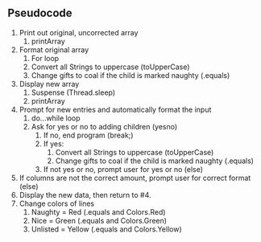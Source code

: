 ## Pseudocode
1. Print out original, uncorrected array
   1. printArray
2. Format original array 
   1. For loop
   2. Convert all Strings to uppercase (toUpperCase)
   3. Change gifts to coal if the child is marked naughty (.equals)
3. Display new array
   1. Suspense (Thread.sleep)
   2. printArray
4. Prompt for new entries and automatically format the input
   1. do...while loop
   2. Ask for yes or no to adding children (yesno)
      1. If no, end program (break;)
      2. If yes:
         1. Convert all Strings to uppercase (toUpperCase)
         2. Change gifts to coal if the child is marked naughty (.equals)
      3. If not yes or no, prompt user for yes or no (else)
5. If columns are not the correct amount, prompt user for correct format (else)
6. Display the new data, then return to #4.
7. Change colors of lines
   1. Naughty = Red (.equals and Colors.Red)
   2. Nice = Green (.equals and Colors.Green)
   3. Unlisted = Yellow (.equals and Colors.Yellow)
